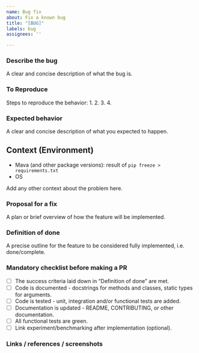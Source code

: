 ```yaml
---
name: Bug fix
about: Fix a known bug
title: "[BUG]"
labels: bug
assignees: ''

---
```


### Describe the bug
A clear and concise description of what the bug is.

### To Reproduce
Steps to reproduce the behavior:
1. 
2. 
3. 
4. 

### Expected behavior
A clear and concise description of what you expected to happen.

## Context (Environment)
 - Mava (and other package versions): result of `pip freeze > requirements.txt`
 - OS

Add any other context about the problem here.

### Proposal for a fix
A plan or brief overview of how the feature will be implemented.

### Definition of done
A precise outline for the feature to be considered fully implemented, i.e. done/complete.

### Mandatory checklist before making a PR
* [ ] The success criteria laid down in “Definition of done” are met.
* [ ] Code is documented - docstrings for methods and classes, static types for arguments.
* [ ] Code is tested - unit, integration and/or functional tests are added.
* [ ] Documentation is updated - README, CONTRIBUTING, or other documentation.
* [ ] All functional tests are green.
* [ ] Link experiment/benchmarking after implementation (optional).

<!-- Base checklist. Don’t hesitate to adapt it to your use-case. -->

### Links / references / screenshots
<!-- For ex: link to CI job, experiment runs, etc. -->
